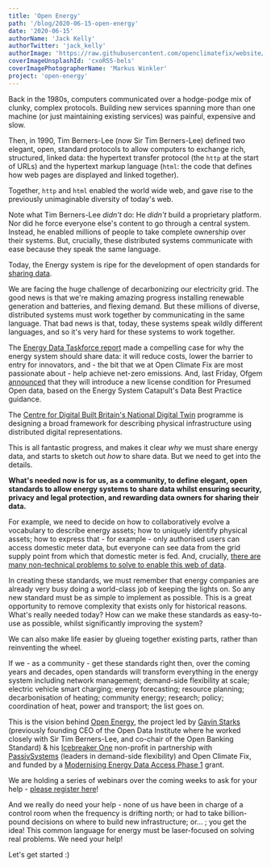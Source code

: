 ```yaml
---
title: 'Open Energy'
path: '/blog/2020-06-15-open-energy'
date: '2020-06-15'
authorName: 'Jack Kelly'
authorTwitter: 'jack_kelly'
authorImage: 'https://raw.githubusercontent.com/openclimatefix/website/master/src/images/people/jack.png'
coverImageUnsplashId: 'cxoR55-bels'
coverImagePhotographerName: 'Markus Winkler'
project: 'open-energy'
---
```


Back in the 1980s, computers communicated over a hodge-podge mix of clunky, complex protocols. Building new services spanning more than one machine (or just maintaining existing services) was painful, expensive and slow.

Then, in 1990, Tim Berners-Lee (now Sir Tim Berners-Lee) defined two elegant, open, standard protocols to allow computers to exchange rich, structured, linked data: the hypertext transfer protocol (the `http` at the start of URLs) and the hypertext markup language (`html`: the code that defines how web pages are displayed and linked together).

Together, `http` and `html` enabled the world wide web, and gave rise to the previously unimaginable diversity of today's web.

Note what Tim Berners-Lee *didn't* do: He *didn't* build a proprietary platform. Nor did he force everyone else's content to go through a central system. Instead, he enabled millions of people to take complete ownership over their systems. But, crucially, these distributed systems communicate with ease because they speak the same language.

Today, the Energy system is ripe for the development of open standards for [sharing data](https://icebreakerone.org/what-is-shared-data/).

We are facing the huge challenge of decarbonizing our electricity grid. The good news is that we're making amazing progress installing renewable generation and batteries, and flexing demand. But these millions of diverse, distributed systems must work together by communicating in the same language.  That bad news is that, today, these systems speak wildly different languages, and so it's very hard for these systems to work together.

The [Energy Data Taskforce report](https://es.catapult.org.uk/reports/energy-data-taskforce-report/) made a compelling case for why the energy system should share data: it will reduce costs, lower the barrier to entry for innovators, and - the bit that we at Open Climate Fix are most passionate about - help achieve net-zero emissions. And, last Friday, Ofgem [announced](https://www.current-news.co.uk/news/ofgem-to-introduce-new-license-condition-for-presumed-open-data) that they will introduce a new license condition for Presumed Open data, based on the Energy System Catapult's Data Best Practice guidance.

The [Centre for Digital Built Britain's National Digital Twin](https://www.cdbb.cam.ac.uk/what-we-do/national-digital-twin-programme) programme is designing a broad framework for describing physical infrastructure using distributed digital representations.

This is all fantastic progress, and makes it clear *why* we must share energy data, and starts to sketch out *how* to share data.  But we need to get into the details.

**What's needed now is for us, as a community, to define elegant, open standards to allow energy systems to share data whilst ensuring security, privacy and legal protection, and rewarding data owners for sharing their data.**

For example, we need to decide on how to collaboratively evolve a vocabulary to describe energy assets; how to uniquely identify physical assets; how to express that - for example - only authorised users can access domestic meter data, but everyone can see data from the grid supply point from which that domestic meter is fed.  And, crucially, [there are many non-technical problems to solve to enable this web of data](https://medium.com/@agentGav/the-web-of-data-vs-the-web-of-pages-a560f3e73c21).

In creating these standards, we must remember that energy companies are already very busy doing a world-class job of keeping the lights on.  So any new standard must be as simple to implement as possible.  This is a great opportunity to remove complexity that exists only for historical reasons. What's really needed today? How can we make these standards as easy-to-use as possible, whilst significantly improving the system?

We can also make life easier by glueing together existing parts, rather than reinventing the wheel.

If we - as a community - get these standards right then, over the coming years and decades, open standards will transform everything in the energy system including network management; demand-side flexibility at scale; electric vehicle smart charging; energy forecasting; resource planning; decarbonisation of heating; community energy; research; policy; coordination of heat, power and transport; the list goes on.

This is the vision behind [Open Energy](https://icebreakerone.org/2020/06/01/open-energy/), the project led by [Gavin Starks](https://www.dgen.net/0/overview/biog-gavin-starks/) (previously founding CEO of the Open Data Institute where he worked closely with Sir Tim Berners-Lee, and co-chair of the Open Banking Standard) & his [Icebreaker One](https://icebreakerone.org/) non-profit in partnership with [PassivSystems](https://www.passivsystems.com/) (leaders in demand-side flexibility) and Open Climate Fix, and funded by a [Modernising Energy Data Access Phase 1](https://apply-for-innovation-funding.service.gov.uk/competition/491/overview) grant.

We are holding a series of webinars over the coming weeks to ask for your help - [please register here](https://icebreakerone.org/2020/06/01/open-energy/)!

And we really do need your help - none of us have been in charge of a control room when the frequency is drifting north; or had to take billion-pound decisions on where to build new infrastructure; or... ; you get the idea! This common language for energy must be laser-focused on solving real problems.  We need your help!

Let's get started :)
